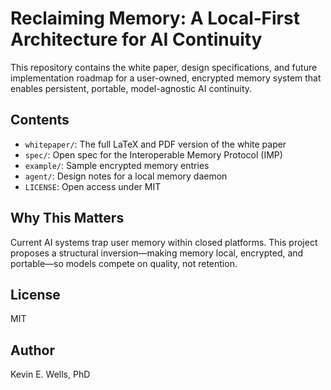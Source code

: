 # Reclaiming Memory: A Local‑First Architecture for AI Continuity

This repository contains the white paper, design specifications, and future implementation roadmap for a user-owned, encrypted memory system that enables persistent, portable, model-agnostic AI continuity.

## Contents
- `whitepaper/`: The full LaTeX and PDF version of the white paper
- `spec/`: Open spec for the Interoperable Memory Protocol (IMP)
- `example/`: Sample encrypted memory entries
- `agent/`: Design notes for a local memory daemon
- `LICENSE`: Open access under MIT

## Why This Matters
Current AI systems trap user memory within closed platforms. This project proposes a structural inversion—making memory local, encrypted, and portable—so models compete on quality, not retention.

## License
MIT

## Author
Kevin E. Wells, PhD

